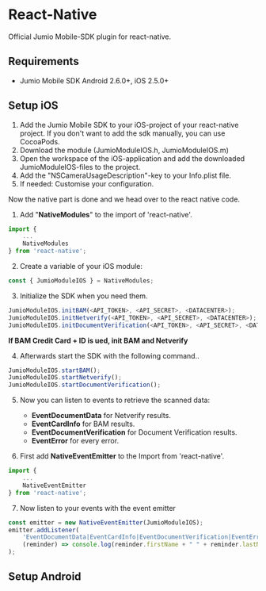 # React-Native

Official Jumio Mobile-SDK plugin for react-native.

## Requirements
* Jumio Mobile SDK Android 2.6.0+, iOS 2.5.0+

## Setup iOS

1. Add the Jumio Mobile SDK to your iOS-project of your react-native project. If you don't want to add the sdk manually, you can use CocoaPods.
2. Download the module (JumioModuleIOS.h, JumioModuleIOS.m)
3. Open the workspace of the iOS-application and add the downloaded JumioModuleIOS-files to the project.
4. Add the "NSCameraUsageDescription"-key to your Info.plist file.
5. If needed: Customise your configuration.

Now the native part is done and we head over to the react native code.

1. Add "**NativeModules**" to the import of 'react-native'.
```javascript
import {
    ...
    NativeModules
} from 'react-native';
```

2. Create a variable of your iOS module:
```javascript
const { JumioModuleIOS } = NativeModules;
```

3. Initialize the SDK when you need them.
```javascript
JumioModuleIOS.initBAM(<API_TOKEN>, <API_SECRET>, <DATACENTER>);
JumioModuleIOS.initNetverify(<API_TOKEN>, <API_SECRET>, <DATACENTER>);
JumioModuleIOS.initDocumentVerification(<API_TOKEN>, <API_SECRET>, <DATACENTER>);
```

**If BAM Credit Card + ID is ued, init BAM and Netverify**

4. Afterwards start the SDK with the following command..
```javascript
JumioModuleIOS.startBAM();
JumioModuleIOS.startNetverify();
JumioModuleIOS.startDocumentVerification();
```

5. Now you can listen to events to retrieve the scanned data:
    * **EventDocumentData** for Netverify results.
    * **EventCardInfo** for BAM results.
    * **EventDocumentVerification** for Document Verification results.
    * **EventError** for every error.

6. First add **NativeEventEmitter** to the Import from 'react-native'.
```javascript 
import {
    ...
    NativeEventEmitter
} from 'react-native';
```

7. Now listen to your events with the event emitter
```javascript
const emitter = new NativeEventEmitter(JumioModuleIOS);
emitter.addListener(
    'EventDocumentData|EventCardInfo|EventDocumentVerification|EventError',
    (reminder) => console.log(reminder.firstName + " " + reminder.lastName)
);
```

## Setup Android
